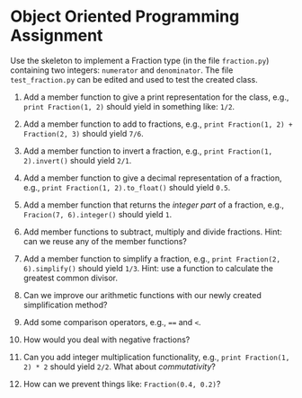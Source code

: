 # Object Oriented Programming Assignment

Use the skeleton to implement a Fraction type (in the file `fraction.py`) containing two integers: `numerator` and `denominator`.
The file `test_fraction.py` can be edited and used to test the created class.

1. Add a member function to give a print representation for the class, e.g., `print Fraction(1, 2)` should yield in something like: `1/2`.

2. Add a member function to add to fractions, e.g., `print Fraction(1, 2) + Fraction(2, 3)` should yield `7/6`.

3. Add a member function to invert a fraction, e.g., `print Fraction(1, 2).invert()` should yield `2/1`.

4. Add a member function to give a decimal representation of a fraction, e.g., `print Fraction(1, 2).to_float()` should yield `0.5`.

5. Add a member function that returns the *integer part* of a fraction, e.g., `Fracion(7, 6).integer()` should yield `1`.

6. Add member functions to subtract, multiply and divide fractions. Hint: can we reuse any of the member functions?

7. Add a member function to simplify a fraction, e.g., `print Fraction(2, 6).simplify()` should yield `1/3`.
  Hint: use a function to calculate the greatest common divisor.

8. Can we improve our arithmetic functions with our newly created simplification method?

9. Add some comparison operators, e.g., `==` and `<`.

10. How would you deal with negative fractions?

11. Can you add integer multiplication functionality, e.g., `print Fraction(1, 2) * 2` should yield `2/2`. What about *commutativity*?

12. How can we prevent things like: `Fraction(0.4, 0.2)`?
